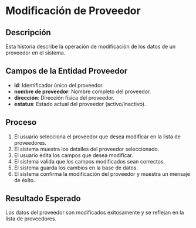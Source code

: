# Modificación de Proveedor

## Descripción
Esta historia describe la operación de modificación de los datos de un proveedor en el sistema.

## Campos de la Entidad Proveedor
- **id**: Identificador único del proveedor.
- **nombre de proveedor**: Nombre completo del proveedor.
- **dirección**: Dirección física del proveedor.
- **estatus**: Estado actual del proveedor (activo/inactivo).

## Proceso
1. El usuario selecciona el proveedor que desea modificar en la lista de proveedores.
2. El sistema muestra los detalles del proveedor seleccionado.
3. El usuario edita los campos que desea modificar.
4. El sistema valida que los campos modificados sean correctos.
5. El sistema guarda los cambios en la base de datos.
6. El sistema confirma la modificación del proveedor y muestra un mensaje de éxito.

## Resultado Esperado
Los datos del proveedor son modificados exitosamente y se reflejan en la lista de proveedores.
